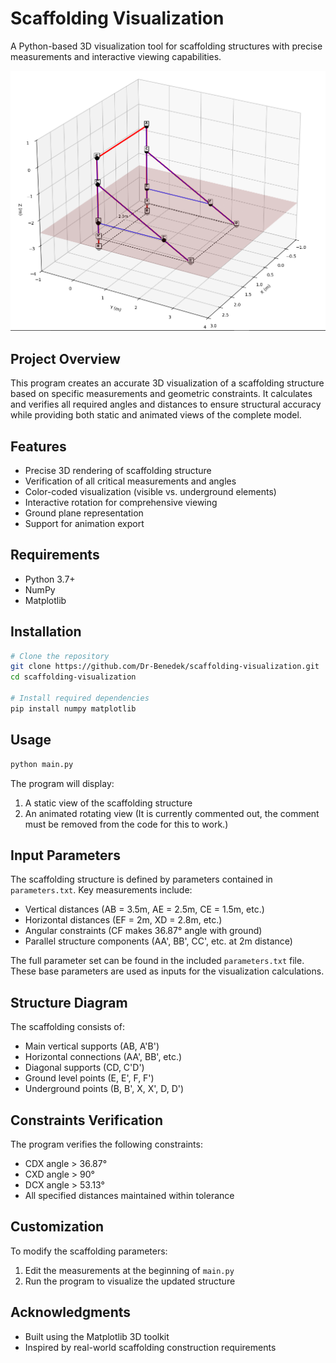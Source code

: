 # Scaffolding Visualization

A Python-based 3D visualization tool for scaffolding structures with precise measurements and interactive viewing capabilities.

![Scaffolding Visualization](https://github.com/Dr-Benedek/scaffolding-visualization/blob/main/image.png)

## Project Overview

This program creates an accurate 3D visualization of a scaffolding structure based on specific measurements and geometric constraints. It calculates and verifies all required angles and distances to ensure structural accuracy while providing both static and animated views of the complete model.

## Features

- Precise 3D rendering of scaffolding structure
- Verification of all critical measurements and angles
- Color-coded visualization (visible vs. underground elements)
- Interactive rotation for comprehensive viewing
- Ground plane representation
- Support for animation export

## Requirements

- Python 3.7+
- NumPy
- Matplotlib

## Installation

```bash
# Clone the repository
git clone https://github.com/Dr-Benedek/scaffolding-visualization.git
cd scaffolding-visualization

# Install required dependencies
pip install numpy matplotlib
```

## Usage

```bash
python main.py
```

The program will display:
1. A static view of the scaffolding structure
2. An animated rotating view (It is currently commented out, the comment must be removed from the code for this to work.)

## Input Parameters

The scaffolding structure is defined by parameters contained in `parameters.txt`. Key measurements include:

- Vertical distances (AB = 3.5m, AE = 2.5m, CE = 1.5m, etc.)
- Horizontal distances (EF = 2m, XD = 2.8m, etc.)
- Angular constraints (CF makes 36.87° angle with ground)
- Parallel structure components (AA', BB', CC', etc. at 2m distance)

The full parameter set can be found in the included `parameters.txt` file. These base parameters are used as inputs for the visualization calculations.

## Structure Diagram

The scaffolding consists of:
- Main vertical supports (AB, A'B')
- Horizontal connections (AA', BB', etc.)
- Diagonal supports (CD, C'D')
- Ground level points (E, E', F, F')
- Underground points (B, B', X, X', D, D')

## Constraints Verification

The program verifies the following constraints:
- CDX angle > 36.87°
- CXD angle > 90°
- DCX angle > 53.13°
- All specified distances maintained within tolerance

## Customization

To modify the scaffolding parameters:
1. Edit the measurements at the beginning of `main.py`
2. Run the program to visualize the updated structure

## Acknowledgments

- Built using the Matplotlib 3D toolkit
- Inspired by real-world scaffolding construction requirements
